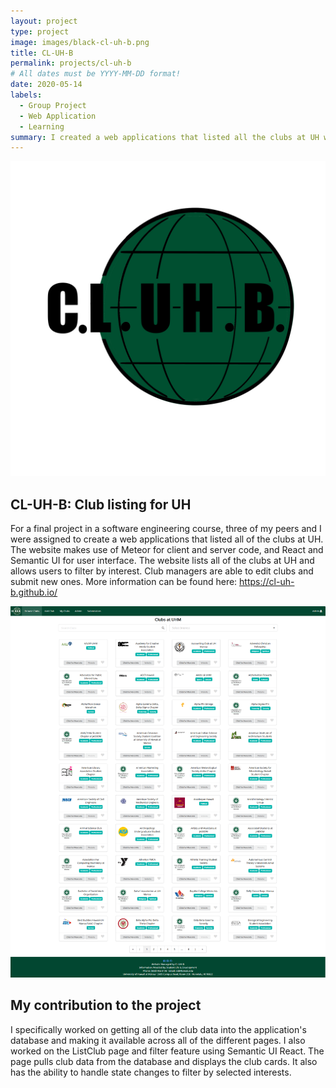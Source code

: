 ```yaml
---
layout: project
type: project
image: images/black-cl-uh-b.png
title: CL-UH-B
permalink: projects/cl-uh-b
# All dates must be YYYY-MM-DD format!
date: 2020-05-14
labels:
  - Group Project 
  - Web Application 
  - Learning
summary: I created a web applications that listed all the clubs at UH with a team for a final project
---
```


<div class="ui medium rounded images">
  <img class="ui image" src="../images/black-cl-uh-b.png">
</div>

## CL-UH-B: Club listing for UH
For a final project in a software engineering course, three of my peers and I were assigned to create a web applications that listed all of the clubs at UH. The website makes use of Meteor for client and server code, and React and Semantic UI for user interface. The website lists all of the clubs at UH and allows users to filter by interest. Club managers are able to edit clubs and submit new ones. More information can be found here: <https://cl-uh-b.github.io/>

<div class="ui large rounded images">
  <img class="ui image" src="../images/browse.png">
</div>

## My contribution to the project
I specifically worked on getting all of the club data into the application's database and making it available across all of the different pages. I also worked on the ListClub page and filter feature using Semantic UI React. The page pulls club data from the database and displays the club cards. It also has the ability to handle state changes to filter by selected interests. 